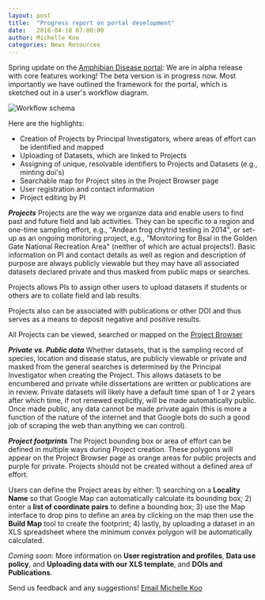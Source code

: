 ```yaml
---
layout: post
title:  "Progress report on portal development"
date:   2016-04-18 07:00:00
author: Michelle Koo
categories: News Resources
---
```


Spring update on the [Amphibian Disease portal](https://amphibiandisease.org/): We are in alpha release with core features working! The beta version is in progress now. Most importantly we have outlined the framework for the portal, which is sketched out in a user's workflow diagram.

![Workflow schema](https://docs.google.com/drawings/d/1dlV446IKjq8GKNJoz0h7aLsCrKDUig0yqrGucEBq-H8/pub?w=960&h=540)

Here are the highlights:

 - Creation of Projects by Principal Investigators, where areas of effort can be identified and mapped
 - Uploading of Datasets, which are linked to Projects
 - Assigning of unique, resolvable identifiers to Projects and Datasets (e.g., minting doi's)
 - Searchable map for Project sites in the Project Browser page
 - User registration and contact information
 - Project editing by PI

_**Projects**_
Projects are the way we organize data and enable users to find past and future field and lab activities. They can be specific to a region and one-time sampling effort, e.g., "Andean frog chytrid testing in 2014", or set-up as an ongoing monitoring project, e.g., "Monitoring for Bsal in the Golden Gate National Recreation Area" (neither of which are actual projects!). Basic information on PI and contact details as well as region and description of purpose are always publicly viewable but they may have all associated datasets declared private and thus masked from public maps or searches.

Projects allows PIs to assign other users to upload datasets if students or others are to collate field and lab results.

Projects also can be associated with publications or other DOI and thus serves as a means to deposit negative and positive results.

All Projects can be viewed, searched or mapped on the [Project Browser](https://amphibiandisease.org/project.php)

_**Private vs. Public data**_
Whether datasets, that is the sampling record of species, location and disease status, are publicly viewable or private and masked from the general searches is determined by the Principal Investigator when creating the Project. This allows datasets to be encumbered and private while dissertations are written or publications are in review. Private datasets will likely have a default time span of 1 or 2 years after which time, if not renewed explicitly, will be made automatically public. Once made public, any data cannot be made private again (this is more a function of the nature of the internet and that Google bots do such a good job of scraping the web than anything we can control).

_**Project footprints**_
The Project bounding box or area of effort can be defined in multiple ways during Project creation. These polygons will appear on the Project Browser page as orange areas for public projects and purple for private. Projects should not be created without a defined area of effort.

Users can define the Project areas by either: 1) searching on a **Locality Name** so that Google Map can automatically calculate its bounding box; 2) enter a **list of coordinate pairs** to define a bounding box; 3) use the Map interface to drop pins to define an area by clicking on the map then use the **Build Map** tool to create the footprint; 4) lastly, by uploading a dataset in an XLS spreadsheet where the minimum convex polygon will be automatically calculated.

_Coming soon:_
More information on **User registration and profiles**, **Data use policy**, and **Uploading data with our XLS template**, and **DOIs and Publications**.

Send us feedback and any suggestions! [Email Michelle Koo](mailto:mkoo@berkeley.edu)

